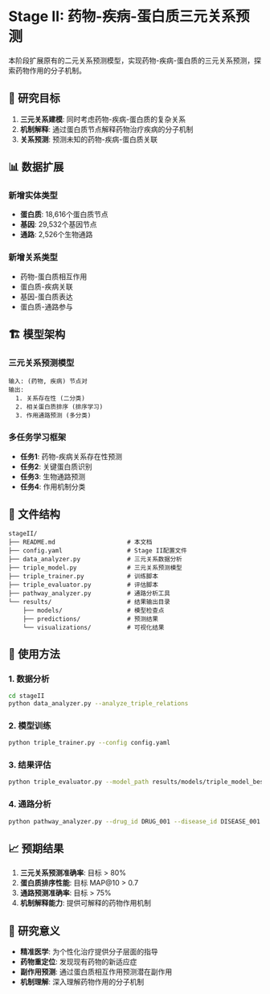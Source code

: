 # Stage II: 药物-疾病-蛋白质三元关系预测

本阶段扩展原有的二元关系预测模型，实现药物-疾病-蛋白质的三元关系预测，探索药物作用的分子机制。

## 🎯 研究目标

1. **三元关系建模**: 同时考虑药物-疾病-蛋白质的复杂关系
2. **机制解释**: 通过蛋白质节点解释药物治疗疾病的分子机制
3. **关系预测**: 预测未知的药物-疾病-蛋白质关联

## 📊 数据扩展

### 新增实体类型
- **蛋白质**: 18,616个蛋白质节点
- **基因**: 29,532个基因节点
- **通路**: 2,526个生物通路

### 新增关系类型
- 药物-蛋白质相互作用
- 蛋白质-疾病关联
- 基因-蛋白质表达
- 蛋白质-通路参与

## 🏗️ 模型架构

### 三元关系预测模型
```
输入: (药物, 疾病) 节点对
输出: 
  1. 关系存在性 (二分类)
  2. 相关蛋白质排序 (排序学习)
  3. 作用通路预测 (多分类)
```

### 多任务学习框架
- **任务1**: 药物-疾病关系存在性预测
- **任务2**: 关键蛋白质识别
- **任务3**: 生物通路预测
- **任务4**: 作用机制分类

## 📁 文件结构

```
stageII/
├── README.md                    # 本文档
├── config.yaml                  # Stage II配置文件
├── data_analyzer.py             # 三元关系数据分析
├── triple_model.py              # 三元关系预测模型
├── triple_trainer.py            # 训练脚本
├── triple_evaluator.py          # 评估脚本
├── pathway_analyzer.py          # 通路分析工具
└── results/                     # 结果输出目录
    ├── models/                  # 模型检查点
    ├── predictions/             # 预测结果
    └── visualizations/          # 可视化结果
```

## 🚀 使用方法

### 1. 数据分析
```bash
cd stageII
python data_analyzer.py --analyze_triple_relations
```

### 2. 模型训练
```bash
python triple_trainer.py --config config.yaml
```

### 3. 结果评估
```bash
python triple_evaluator.py --model_path results/models/triple_model_best.pth
```

### 4. 通路分析
```bash
python pathway_analyzer.py --drug_id DRUG_001 --disease_id DISEASE_001
```

## 📈 预期结果

1. **三元关系预测准确率**: 目标 > 80%
2. **蛋白质排序性能**: 目标 MAP@10 > 0.7
3. **通路预测准确率**: 目标 > 75%
4. **机制解释能力**: 提供可解释的药物作用机制

## 🔬 研究意义

- **精准医学**: 为个性化治疗提供分子层面的指导
- **药物重定位**: 发现现有药物的新适应症
- **副作用预测**: 通过蛋白质相互作用预测潜在副作用
- **机制理解**: 深入理解药物作用的分子机制
